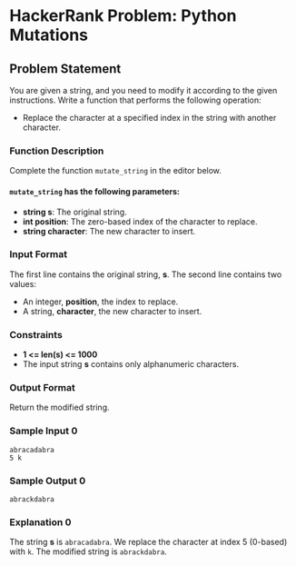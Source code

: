 # HackerRank Problem: Python Mutations

## Problem Statement

You are given a string, and you need to modify it according to the given instructions. Write a function that performs the following operation:

- Replace the character at a specified index in the string with another character.

### Function Description

Complete the function `mutate_string` in the editor below.

#### `mutate_string` has the following parameters:
- **string s**: The original string.
- **int position**: The zero-based index of the character to replace.
- **string character**: The new character to insert.

### Input Format
The first line contains the original string, **s**.
The second line contains two values:
- An integer, **position**, the index to replace.
- A string, **character**, the new character to insert.

### Constraints
- **1 \<= len(s) \<= 1000**
- The input string **s** contains only alphanumeric characters.

### Output Format
Return the modified string.

### Sample Input 0
```
abracadabra
5 k
```

### Sample Output 0
```
abrackdabra
```

### Explanation 0
The string **s** is `abracadabra`. We replace the character at index 5 (0-based) with `k`. The modified string is `abrackdabra`.
